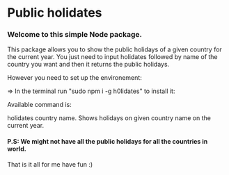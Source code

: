 # Public holidates 

### Welcome to this simple Node package.

This package allows you to show the public holidays of a given country for the current year. You just need to input holidates followed by name of the country you want and then it returns the public holidays.

However you need to set up the environement:

=> In the terminal run "sudo npm i -g h0lidates" to install it:

Available command is:

holidates country name.
Shows holidays on given country name on the current year.

#### P.S: We might not have all the public holidays for all the countries in world.

That is it all for me have fun :)
